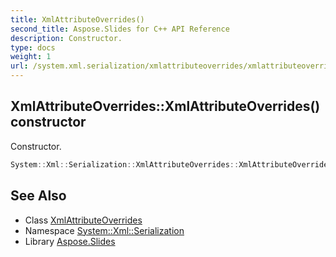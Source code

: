 ```yaml
---
title: XmlAttributeOverrides()
second_title: Aspose.Slides for C++ API Reference
description: Constructor.
type: docs
weight: 1
url: /system.xml.serialization/xmlattributeoverrides/xmlattributeoverrides/
---
```

## XmlAttributeOverrides::XmlAttributeOverrides() constructor


Constructor.

```cpp
System::Xml::Serialization::XmlAttributeOverrides::XmlAttributeOverrides()
```

## See Also

* Class [XmlAttributeOverrides](../)
* Namespace [System::Xml::Serialization](../../)
* Library [Aspose.Slides](../../../)